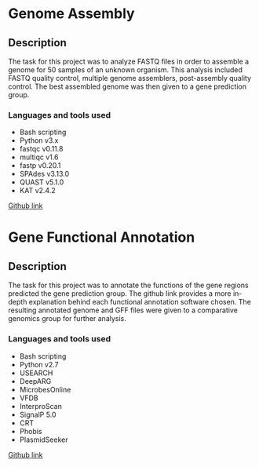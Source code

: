 # Genome Assembly

## Description
The task for this project was to analyze FASTQ files in order to assemble a genome for 50 samples of an unknown organism. This analysis included FASTQ quality control, multiple genome assemblers, post-assembly quality control. The best assembled genome was then given to a gene prediction group. 

### Languages and tools used
- Bash scripting 
- Python v3.x
- fastqc v0.11.8
- multiqc v1.6
- fastp v0.20.1
- SPAdes v3.13.0
- QUAST v5.1.0
- KAT v2.4.2

[Github link](https://github.gatech.edu/comgenomics2021/Team2-GenomeAssembly)

# Gene Functional Annotation

## Description
The task for this project was to annotate the functions of the gene regions predicted the gene prediction group. The github link provides a more in-depth explanation behind each functional annotation software chosen. The resulting annotated genome and GFF files were given to a comparative genomics group for further analysis.

### Languages and tools used
- Bash scripting
- Python v2.7
- USEARCH
- DeepARG
- MicrobesOnline
- VFDB
- InterproScan
- SignalP 5.0
- CRT
- Phobis
- PlasmidSeeker

[Github link](https://github.gatech.edu/comgenomics2021/Team2-FunctionalAnnotation)
